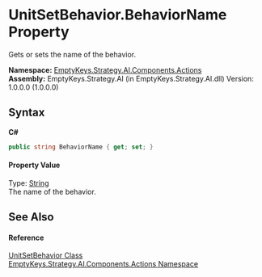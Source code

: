 # UnitSetBehavior.BehaviorName Property 
 

Gets or sets the name of the behavior.

**Namespace:**&nbsp;<a href="N_EmptyKeys_Strategy_AI_Components_Actions">EmptyKeys.Strategy.AI.Components.Actions</a><br />**Assembly:**&nbsp;EmptyKeys.Strategy.AI (in EmptyKeys.Strategy.AI.dll) Version: 1.0.0.0 (1.0.0.0)

## Syntax

**C#**<br />
``` C#
public string BehaviorName { get; set; }
```


#### Property Value
Type: <a href="http://msdn2.microsoft.com/en-us/library/s1wwdcbf" target="_blank">String</a><br />The name of the behavior.

## See Also


#### Reference
<a href="T_EmptyKeys_Strategy_AI_Components_Actions_UnitSetBehavior">UnitSetBehavior Class</a><br /><a href="N_EmptyKeys_Strategy_AI_Components_Actions">EmptyKeys.Strategy.AI.Components.Actions Namespace</a><br />